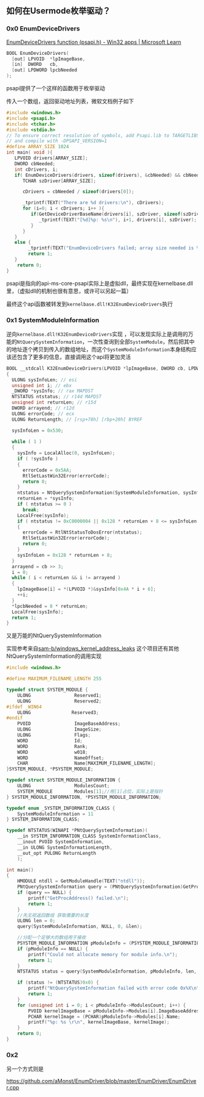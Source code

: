 

## 如何在Usermode枚举驱动？



### 0x0 EnumDeviceDrivers

[EnumDeviceDrivers function (psapi.h) - Win32 apps | Microsoft Learn](https://learn.microsoft.com/en-us/windows/win32/api/psapi/nf-psapi-enumdevicedrivers)

```c
BOOL EnumDeviceDrivers(
  [out] LPVOID  *lpImageBase,
  [in]  DWORD   cb,
  [out] LPDWORD lpcbNeeded
);
```

psapi提供了一个这样的函数用于枚举驱动

传入一个数组，返回驱动地址列表，微软文档例子如下

```c
#include <windows.h>
#include <psapi.h>
#include <tchar.h>
#include <stdio.h>
// To ensure correct resolution of symbols, add Psapi.lib to TARGETLIBS
// and compile with -DPSAPI_VERSION=1
#define ARRAY_SIZE 1024
int main( void ){
   LPVOID drivers[ARRAY_SIZE];
   DWORD cbNeeded;
   int cDrivers, i;
   if( EnumDeviceDrivers(drivers, sizeof(drivers), &cbNeeded) && cbNeeded < sizeof(drivers)){ 
      TCHAR szDriver[ARRAY_SIZE];

      cDrivers = cbNeeded / sizeof(drivers[0]);

      _tprintf(TEXT("There are %d drivers:\n"), cDrivers);      
      for (i=0; i < cDrivers; i++ ){
         if(GetDeviceDriverBaseName(drivers[i], szDriver, sizeof(szDriver)/sizeof(szDriver[0]))){
            _tprintf(TEXT("[%d]%p: %s\n"), i+1, drivers[i], szDriver);
         }
      }
   }
   else {
        _tprintf(TEXT("EnumDeviceDrivers failed; array size needed is %d\n"),             cbNeeded / sizeof(LPVOID));
        return 1;
   }
	return 0;
}
```

psapi是指向的api-ms-core-psapi实际上是虚拟dll，最终实现在kernelbase.dll里，（虚拟dll的机制也很有意思，或许可以另起一篇）

最终这个api函数被转发到`kernelbase.dll!K32EnumDeviceDrivers`执行

### 0x1 SystemModuleInformation

逆向`kernelbase.dll!K32EnumDeviceDrivers`实现 ，可以发现实际上是调用的万能的`NtQuerySystemInformation`，一次性查询到全部`SystemModule`，然后把其中的地址逐个拷贝到传入的数组地址，而这个`SystemModuleInformation`本身结构应该还包含了更多的信息，直接调用这个api将更加灵活

```c
BOOL __stdcall K32EnumDeviceDrivers(LPVOID *lpImageBase, DWORD cb, LPDWORD lpcbNeeded)
{
  ULONG sysInfoLen; // esi
  unsigned int i; // ebx
  _DWORD *sysInfo; // rax MAPDST
  NTSTATUS ntstatus; // r14d MAPDST
  unsigned int returnLen; // r15d
  DWORD arrayend; // r12d
  ULONG errorCode; // ecx
  ULONG ReturnLength; // [rsp+78h] [rbp+20h] BYREF

  sysInfoLen = 0x530;
  
  while ( 1 )
  {
    sysInfo = LocalAlloc(0, sysInfoLen);
    if ( !sysInfo )
    {
      errorCode = 0x5AA;
      RtlSetLastWin32Error(errorCode);
      return 0;
    }
    ntstatus = NtQuerySystemInformation(SystemModuleInformation, sysInfo, sysInfoLen, &ReturnLength);
    returnLen = *sysInfo;
    if ( ntstatus >= 0 )
      break;
    LocalFree(sysInfo);
    if ( ntstatus != 0xC0000004 || 0x128 * returnLen + 8 <= sysInfoLen )
    {
      errorCode = RtlNtStatusToDosError(ntstatus);
      RtlSetLastWin32Error(errorCode);
      return 0;
    }
    sysInfoLen = 0x128 * returnLen + 8;
  }
  arrayend = cb >> 3;
  i = 0;
  while ( i < returnLen && i != arrayend )
  {
    lpImageBase[i] = *(LPVOID *)&sysInfo[0x4A * i + 6];
    ++i;
  }
  *lpcbNeeded = 8 * returnLen;
  LocalFree(sysInfo);
  return 1;
}
```

又是万能的NtQuerySystemInformation

实现参考来自[sam-b/windows_kernel_address_leaks](https://github.com/sam-b/windows_kernel_address_leaks/blob/master/NtQuerySysInfo_SystemModuleInformation/NtQuerySysInfo_SystemModuleInformation/NtQuerySysInfo_SystemModuleInformation.cpp) 这个项目还有其他NtQuerySystemInformation的调用实现

```c
#include <windows.h>

#define MAXIMUM_FILENAME_LENGTH 255 

typedef struct SYSTEM_MODULE {
	ULONG                Reserved1;
	ULONG                Reserved2;
#ifdef _WIN64
	ULONG				Reserved3;
#endif
	PVOID                ImageBaseAddress;
	ULONG                ImageSize;
	ULONG                Flags;
	WORD                 Id;
	WORD                 Rank;
	WORD                 w018;
	WORD                 NameOffset;
	CHAR                 Name[MAXIMUM_FILENAME_LENGTH];
}SYSTEM_MODULE, *PSYSTEM_MODULE;

typedef struct SYSTEM_MODULE_INFORMATION {
	ULONG                ModulesCount;
	SYSTEM_MODULE        Modules[1];//用[1]占位，实际上是指针
} SYSTEM_MODULE_INFORMATION, *PSYSTEM_MODULE_INFORMATION;

typedef enum _SYSTEM_INFORMATION_CLASS {
	SystemModuleInformation = 11
} SYSTEM_INFORMATION_CLASS;

typedef NTSTATUS(WINAPI *PNtQuerySystemInformation)(
	__in SYSTEM_INFORMATION_CLASS SystemInformationClass,
	__inout PVOID SystemInformation,
	__in ULONG SystemInformationLength,
	__out_opt PULONG ReturnLength
	);

int main()
{
	HMODULE ntdll = GetModuleHandle(TEXT("ntdll"));
	PNtQuerySystemInformation query = (PNtQuerySystemInformation)GetProcAddress(ntdll, "NtQuerySystemInformation");
	if (query == NULL) {
		printf("GetProcAddress() failed.\n");
		return 1;
	}
    //先无视返回数组 获取需要的长度
	ULONG len = 0;
	query(SystemModuleInformation, NULL, 0, &len);

    //分配一个足够大的数组用于接收
	PSYSTEM_MODULE_INFORMATION pModuleInfo = (PSYSTEM_MODULE_INFORMATION)GlobalAlloc(GMEM_ZEROINIT, len);
	if (pModuleInfo == NULL) {
		printf("Could not allocate memory for module info.\n");
		return 1;
	}
	NTSTATUS status = query(SystemModuleInformation, pModuleInfo, len, &len);

	if (status != (NTSTATUS)0x0) {
		printf("NtQuerySystemInformation failed with error code 0x%X\n", status);
		return 1;
	}
	for (unsigned int i = 0; i < pModuleInfo->ModulesCount; i++) {
		PVOID kernelImageBase = pModuleInfo->Modules[i].ImageBaseAddress;
		PCHAR kernelImage = (PCHAR)pModuleInfo->Modules[i].Name;
        printf("%p: %s \r\n", kernelImageBase, kernelImage);
	}
    return 0;
}
```

### 0x2

另一个方式则是

https://github.com/aMonst/EnumDriver/blob/master/EnumDriver/EnumDriver.cpp